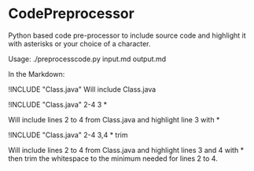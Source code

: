 CodePreprocessor
================

Python based code pre-processor to include source code and highlight it with asterisks or your choice of a character.

Usage:
./preprocesscode.py input.md output.md

In the Markdown:

  !INCLUDE "Class.java"
Will include Class.java

  !INCLUDE "Class.java" 2-4 3 *

Will include lines 2 to 4 from Class.java and highlight line 3 with *

  !INCLUDE "Class.java" 2-4 3,4 * trim

Will include lines 2 to 4 from Class.java and highlight lines 3 and 4 with *
then trim the whitespace to the minimum needed for lines 2 to 4.
